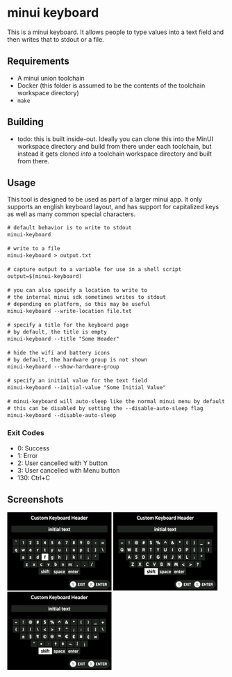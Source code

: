 # minui keyboard

This is a minui keyboard. It allows people to type values into a text field and then writes that to stdout or a file.

## Requirements

- A minui union toolchain
- Docker (this folder is assumed to be the contents of the toolchain workspace directory)
- `make`

## Building

- todo: this is built inside-out. Ideally you can clone this into the MinUI workspace directory and build from there under each toolchain, but instead it gets cloned _into_ a toolchain workspace directory and built from there.

## Usage

This tool is designed to be used as part of a larger minui app. It only supports an english keyboard layout, and has support for capitalized keys as well as many common special characters.

```shell
# default behavior is to write to stdout
minui-keyboard

# write to a file
minui-keyboard > output.txt

# capture output to a variable for use in a shell script
output=$(minui-keyboard)

# you can also specify a location to write to
# the internal minui sdk sometimes writes to stdout
# depending on platform, so this may be useful
minui-keyboard --write-location file.txt

# specify a title for the keyboard page
# by default, the title is empty
minui-keyboard --title "Some Header"

# hide the wifi and battery icons
# by default, the hardware group is not shown
minui-keyboard --show-hardware-group

# specify an initial value for the text field
minui-keyboard --initial-value "Some Initial Value"

# minui-keyboard will auto-sleep like the normal minui menu by default
# this can be disabled by setting the --disable-auto-sleep flag
minui-keyboard --disable-auto-sleep
```

### Exit Codes

- 0: Success
- 1: Error
- 2: User cancelled with Y button
- 3: User cancelled with Menu button
- 130: Ctrl+C

## Screenshots

<img src="screenshots/layout-1.png" width=240 /> <img src="screenshots/layout-2.png" width=240 /> <img src="screenshots/layout-3.png" width=240 />
